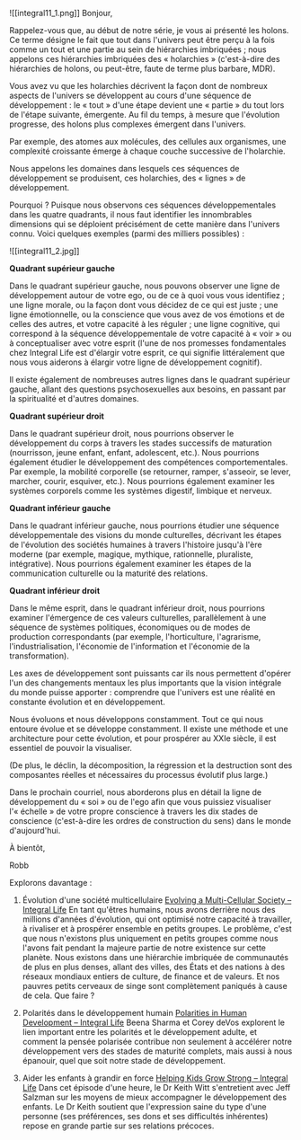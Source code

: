 
![[integral11_1.png]]
Bonjour,

Rappelez-vous que, au début de notre série, je vous ai présenté les holons. Ce terme désigne le fait que tout dans l'univers peut être perçu à la fois comme un tout et une partie au sein de hiérarchies imbriquées ; nous appelons ces hiérarchies imbriquées des « holarchies » (c'est-à-dire des hiérarchies de holons, ou peut-être, faute de terme plus barbare, MDR).

Vous avez vu que les holarchies décrivent la façon dont de nombreux aspects de l'univers se développent au cours d'une séquence de développement : le « tout » d'une étape devient une « partie » du tout lors de l'étape suivante, émergente. Au fil du temps, à mesure que l'évolution progresse, des holons plus complexes émergent dans l'univers.

Par exemple, des atomes aux molécules, des cellules aux organismes, une complexité croissante émerge à chaque couche successive de l'holarchie.

Nous appelons les domaines dans lesquels ces séquences de développement se produisent, ces holarchies, des « lignes » de développement.

Pourquoi ? Puisque nous observons ces séquences développementales dans les quatre quadrants, il nous faut identifier les innombrables dimensions qui se déploient précisément de cette manière dans l'univers connu. Voici quelques exemples (parmi des milliers possibles) :

![[integral11_2.jpg]]

**Quadrant supérieur gauche**

Dans le quadrant supérieur gauche, nous pouvons observer une ligne de développement autour de votre ego, ou de ce à quoi vous vous identifiez ; une ligne morale, ou la façon dont vous décidez de ce qui est juste ; une ligne émotionnelle, ou la conscience que vous avez de vos émotions et de celles des autres, et votre capacité à les réguler ; une ligne cognitive, qui correspond à la séquence développementale de votre capacité à « voir » ou à conceptualiser avec votre esprit (l'une de nos promesses fondamentales chez Integral Life est d'élargir votre esprit, ce qui signifie littéralement que nous vous aiderons à élargir votre ligne de développement cognitif).

Il existe également de nombreuses autres lignes dans le quadrant supérieur gauche, allant des questions psychosexuelles aux besoins, en passant par la spiritualité et d'autres domaines.

**Quadrant supérieur droit**

Dans le quadrant supérieur droit, nous pourrions observer le développement du corps à travers les stades successifs de maturation (nourrisson, jeune enfant, enfant, adolescent, etc.). Nous pourrions également étudier le développement des compétences comportementales. Par exemple, la mobilité corporelle (se retourner, ramper, s'asseoir, se lever, marcher, courir, esquiver, etc.). Nous pourrions également examiner les systèmes corporels comme les systèmes digestif, limbique et nerveux.

**Quadrant inférieur gauche**

Dans le quadrant inférieur gauche, nous pourrions étudier une séquence développementale des visions du monde culturelles, décrivant les étapes de l'évolution des sociétés humaines à travers l'histoire jusqu'à l'ère moderne (par exemple, magique, mythique, rationnelle, pluraliste, intégrative). Nous pourrions également examiner les étapes de la communication culturelle ou la maturité des relations.

**Quadrant inférieur droit**

Dans le même esprit, dans le quadrant inférieur droit, nous pourrions examiner l'émergence de ces valeurs culturelles, parallèlement à une séquence de systèmes politiques, économiques ou de modes de production correspondants (par exemple, l'horticulture, l'agrarisme, l'industrialisation, l'économie de l'information et l'économie de la transformation).

Les axes de développement sont puissants car ils nous permettent d'opérer l'un des changements mentaux les plus importants que la vision intégrale du monde puisse apporter : comprendre que l'univers est une réalité en constante évolution et en développement.

Nous évoluons et nous développons constamment. Tout ce qui nous entoure évolue et se développe constamment. Il existe une méthode et une architecture pour cette évolution, et pour prospérer au XXIe siècle, il est essentiel de pouvoir la visualiser.

(De plus, le déclin, la décomposition, la régression et la destruction sont des composantes réelles et nécessaires du processus évolutif plus large.)

Dans le prochain courriel, nous aborderons plus en détail la ligne de développement du « soi » ou de l'ego afin que vous puissiez visualiser l'« échelle » de votre propre conscience à travers les dix stades de conscience (c'est-à-dire les ordres de construction du sens) dans le monde d'aujourd'hui.

À bientôt,

Robb

Explorons davantage :

1. Évolution d'une société multicellulaire [Evolving a Multi-Cellular Society – Integral Life](https://integrallife.us14.list-manage.com/track/click?u=a5c598fc4dd1ba5f76945fdc6&id=3fcd27205b&e=260ca26db4)
En tant qu'êtres humains, nous avons derrière nous des millions d'années d'évolution, qui ont optimisé notre capacité à travailler, à rivaliser et à prospérer ensemble en petits groupes. Le problème, c'est que nous n'existons plus uniquement en petits groupes comme nous l'avons fait pendant la majeure partie de notre existence sur cette planète. Nous existons dans une hiérarchie imbriquée de communautés de plus en plus denses, allant des villes, des États et des nations à des réseaux mondiaux entiers de culture, de finance et de valeurs. Et nos pauvres petits cerveaux de singe sont complètement paniqués à cause de cela. Que faire ?

2. Polarités dans le développement humain [Polarities in Human Development – Integral Life](https://integrallife.us14.list-manage.com/track/click?u=a5c598fc4dd1ba5f76945fdc6&id=5e27f819a8&e=260ca26db4)
Beena Sharma et Corey deVos explorent le lien important entre les polarités et le développement adulte, et comment la pensée polarisée contribue non seulement à accélérer notre développement vers des stades de maturité complets, mais aussi à nous épanouir, quel que soit notre stade de développement.

3. Aider les enfants à grandir en force [Helping Kids Grow Strong – Integral Life](https://integrallife.us14.list-manage.com/track/click?u=a5c598fc4dd1ba5f76945fdc6&id=7d22c95ab9&e=260ca26db4)
Dans cet épisode d'une heure, le Dr Keith Witt s'entretient avec Jeff Salzman sur les moyens de mieux accompagner le développement des enfants. Le Dr Keith soutient que l'expression saine du type d'une personne (ses préférences, ses dons et ses difficultés inhérentes) repose en grande partie sur ses relations précoces.